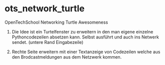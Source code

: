 ots_network_turtle
==================

OpenTechSchool Networking Turtle Awesomeness

1. Die Idee ist ein Turtelfenster zu erweitern in den man eigene einzelne 
Pythoncodezeilen absetzen kann. Selbst ausführt und auch ins Netwerk sendet. 
(untere Rand Eingabezeile)

2. Rechte Seite erweitern mit einer Textanzeige von Codezeilen welche aus den 
Brodcastmeldungen aus dem Netzwerk kommen.



